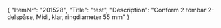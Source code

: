 {
  "ItemNr": "201528",
  "Title": "test",
  "Description": "Conform 2 tömbar 2-delspåse, Midi, klar, ringdiameter 55 mm"
}